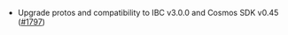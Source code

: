 - Upgrade protos and compatibility to IBC v3.0.0 and Cosmos SDK v0.45
  ([#1797](https://github.com/informalsystems/ibc-rs/issues/1797))